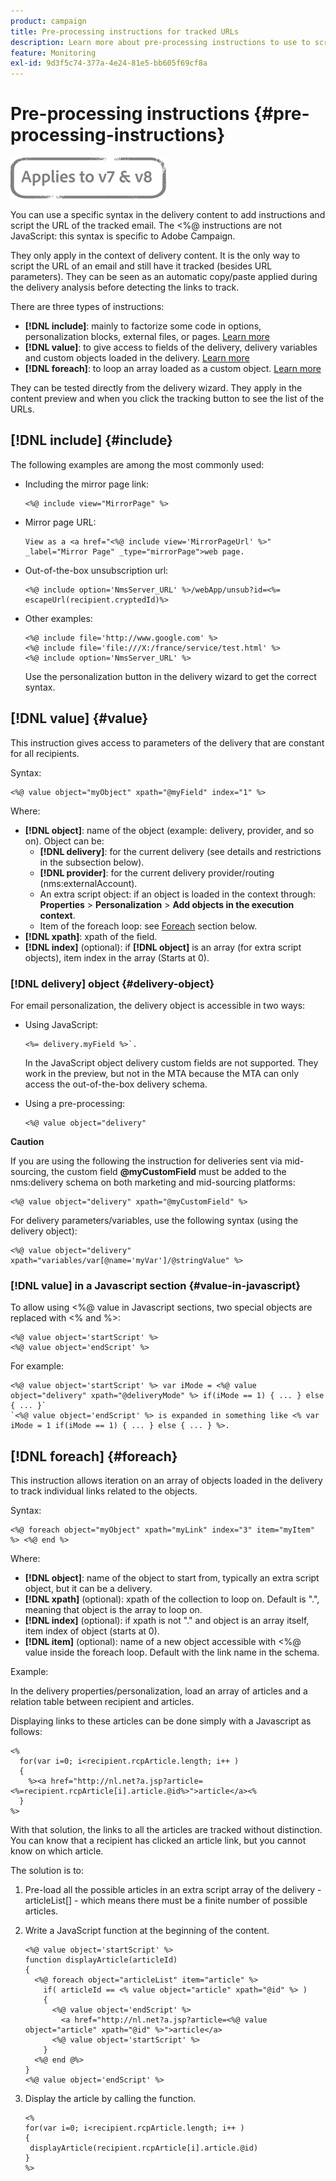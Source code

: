 ```yaml
---
product: campaign
title: Pre-processing instructions for tracked URLs
description: Learn more about pre-processing instructions to use to script the URL of an email and still have it tracked
feature: Monitoring
exl-id: 9d3f5c74-377a-4e24-81e5-bb605f69cf8a
---
```

# Pre-processing instructions {#pre-processing-instructions}

![](../../assets/common.svg)

You can use a specific syntax in the delivery content to add instructions and script the URL of the tracked email. The <%@ instructions are not JavaScript: this syntax is specific to Adobe Campaign.

They only apply in the context of delivery content. It is the only way to script the URL of an email and still have it tracked (besides URL parameters). They can be seen as an automatic copy/paste applied during the delivery analysis before detecting the links to track.

There are three types of instructions:

* **[!DNL include]**: mainly to factorize some code in options, personalization blocks, external files, or pages. [Learn more](#include)
* **[!DNL value]**: to give access to fields of the delivery, delivery variables and custom objects loaded in the delivery. [Learn more](#value)
* **[!DNL foreach]**: to loop an array loaded as a custom object. [Learn more](#foreach)

They can be tested directly from the delivery wizard. They apply in the content preview and when you click the tracking button to see the list of the URLs.

## [!DNL include] {#include}

The following examples are among the most commonly used:

* Including the mirror page link: 

  ```
  <%@ include view="MirrorPage" %>  
  ```

* Mirror page URL: 

  ```
  View as a <a href="<%@ include view='MirrorPageUrl' %>" _label="Mirror Page" _type="mirrorPage">web page.
  ```

* Out-of-the-box unsubscription url:

  ```
  <%@ include option='NmsServer_URL' %>/webApp/unsub?id=<%= escapeUrl(recipient.cryptedId)%>
  ```

* Other examples:

  ```
  <%@ include file='http://www.google.com' %>
  <%@ include file='file:///X:/france/service/test.html' %>
  <%@ include option='NmsServer_URL' %>
  ```

  Use the personalization button in the delivery wizard to get the correct syntax.

## [!DNL value] {#value}

This instruction gives access to parameters of the delivery that are constant for all recipients.

Syntax:

```
<%@ value object="myObject" xpath="@myField" index="1" %>
```

Where:

* **[!DNL object]**: name of the object (example: delivery, provider, and so on).
  Object can be:
  * **[!DNL delivery]**: for the current delivery (see details and restrictions in the subsection below).
  * **[!DNL provider]**: for the current delivery provider/routing (nms:externalAccount).
  * An extra script object: if an object is loaded in the context through: **Properties** > **Personalization** > **Add objects in the execution context**.
  * Item of the foreach loop: see [Foreach](#foreach) section below.
* **[!DNL xpath]**: xpath of the field.
* **[!DNL index]** (optional): if **[!DNL object]** is an array (for extra script objects), item index in the array (Starts at 0).

### [!DNL delivery] object {#delivery-object}

For email personalization, the delivery object is accessible in two ways:

* Using JavaScript:

  ```
  <%= delivery.myField %>`.
  ```

  In the JavaScript object delivery custom fields are not supported. They work in the preview, but not in the MTA because the MTA can only access the out-of-the-box delivery schema.

* Using a pre-processing:

  ```
  <%@ value object="delivery"
  ```


**Caution**

If you are using the following the instruction for deliveries sent via mid-sourcing, the custom field **@myCustomField** must be added to the nms:delivery schema on both marketing and mid-sourcing platforms:

```
<%@ value object="delivery" xpath="@myCustomField" %>
```

For delivery parameters/variables, use the following syntax (using the delivery object):

```
<%@ value object="delivery" xpath="variables/var[@name='myVar']/@stringValue" %>
```

### [!DNL value] in a Javascript section {#value-in-javascript}

To allow using <%@ value in Javascript sections, two special objects are replaced with <% and %>:

```
<%@ value object='startScript' %>
<%@ value object='endScript' %>
```

For example:

```
<%@ value object='startScript' %> var iMode = <%@ value object="delivery" xpath="@deliveryMode" %> if(iMode == 1) { ... } else { ... }`
`<%@ value object='endScript' %> is expanded in something like <% var iMode = 1 if(iMode == 1) { ... } else { ... } %>.
```

## [!DNL foreach] {#foreach}

This instruction allows iteration on an array of objects loaded in the delivery to track individual links related to the objects.

Syntax:

```
<%@ foreach object="myObject" xpath="myLink" index="3" item="myItem" %> <%@ end %>
```

Where:

* **[!DNL object]**: name of the object to start from, typically an extra script object, but it can be a delivery.
* **[!DNL xpath]** (optional): xpath of the collection to loop on. Default is ".", meaning that object is the array to loop on.
* **[!DNL index]** (optional): if xpath is not "." and object is an array itself, item index of object (starts at 0).
* **[!DNL item]** (optional): name of a new object accessible with <%@ value inside the foreach loop. Default with the link name in the schema.

Example:

In the delivery properties/personalization, load an array of articles and a relation table between recipient and articles.

Displaying links to these articles can be done simply with a Javascript as follows:

```
<%
  for(var i=0; i<recipient.rcpArticle.length; i++ )
  {
    %><a href="http://nl.net?a.jsp?article=<%=recipient.rcpArticle[i].article.@id%>">article</a><%
  }
%>
```

With that solution, the links to all the articles are tracked without distinction. You can know that a recipient has clicked an article link, but you cannot know on which article.

The solution is to:

1. Pre-load all the possible articles in an extra script array of the delivery - articleList[] - which means there must be a finite number of possible articles.
1. Write a JavaScript function at the beginning of the content.

    ```
    <%@ value object='startScript' %>
    function displayArticle(articleId)
    {
      <%@ foreach object="articleList" item="article" %>
        if( articleId == <% value object="article" xpath="@id" %> ) 
        {
          <%@ value object='endScript' %>
            <a href="http://nl.net?a.jsp?article=<%@ value object="article" xpath="@id" %>">article</a>
          <%@ value object='startScript' %>
        } 
      <%@ end @%>
    }
    <%@ value object='endScript' %>
    ```

1. Display the article by calling the function.

    ```
    <%
    for(var i=0; i<recipient.rcpArticle.length; i++ )
    {
     displayArticle(recipient.rcpArticle[i].article.@id)
    }
    %>
    ```
